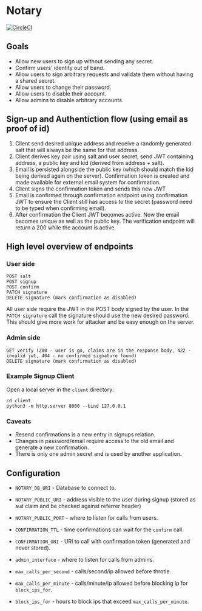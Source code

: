 # Notary 

[![CircleCI](https://circleci.com/gh/Coinberry/notary.svg?style=svg&circle-token=e4d47b8b402667233594988ac1565ddd5ca5ac8f)](https://circleci.com/gh/Coinberry/notary)

## Goals

* Allow new users to sign up without sending any secret.
* Confirm users' identity out of band.
* Allow users to sign arbitrary requests and validate them without having a shared secret.
* Allow users to change their password.
* Allow users to disable their account.
* Allow admins to disable arbitrary accounts.

## Sign-up and Authentiction flow (using email as proof of id)

1. Client send desired unique address and receive a randomly generated salt that will always be the same for that address.
1. Client derives key pair using salt and user secret, send JWT containing address, a public key and kid (derived from address + salt).
1. Email is persisted alongside the public key (which should match the kid being derived again on the server). Confirmation token is created and made available for external email system for confirmation.
1. Client signs the confirmation token and sends this new JWT
1. Email is confirmed through confirmation endpoint using confirmation JWT to ensure the Client still has access to the secret (password need to be typed when confirming email).
1. After confirmation the Client JWT becomes active. Now the email becomes unique as well as the public key. The verification endpoint will return a 200 while the account is active.

## High level overview of endpoints

### User side
```
POST salt
POST signup
POST confirm
PATCH signature
DELETE signature (mark confirmation as disabled)
```

All user side require the JWT in the POST body signed by the user. In the `PATCH signature` call the signature should use the new desired password.
This should give more work for attacker and be easy enough on the server.

### Admin side
```
GET verify (200 - user is go, claims are in the response body, 422 - invalid jwt, 404 - no confirmed signature found)
DELETE signature (mark confirmation as disabled)
```

### Example Signup Client

Open a local server in the `client` directory:

```
cd client
python3 -m http.server 8000 --bind 127.0.0.1
```

### Caveats

* Resend confirmations is a new entry in signups relation.
* Changes in password/email require access to the old email and generate a new confirmation.
* There is only one admin secret and is used by another application.

## Configuration

* `NOTARY_DB_URI` - Database to connect to.
* `NOTARY_PUBLIC_URI` - address visible to the user during signup (stored as `aud` claim and be checked against referrer header)
* `NOTARY_PUBLIC_PORT` - where to listen for calls from users.

* `CONFIRMATION_TTL` - time confirmations can wait for the `confirm` call.
* `CONFIRMATION_URI` - URI to call with confirmation token (generated and never stored).
* `admin_interface` - where to listen for calls from admins.
* `max_calls_per_second` - calls/second/ip allowed before throtle.
* `max_calls_per_minute` - calls/minute/ip allowed before blocking ip for `block_ips_for`.
* `block_ips_for` - hours to block ips that exceed `max_calls_per_minute`.
